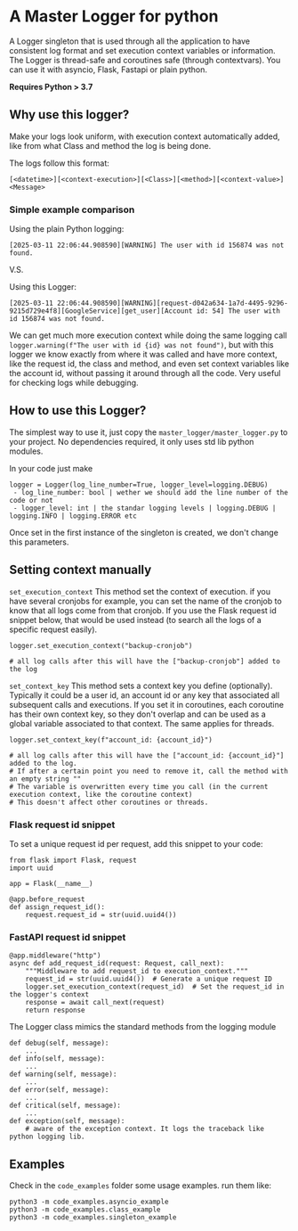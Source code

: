 # A Master Logger for python

A Logger singleton that is used through all the application to have consistent log format and set execution context
variables or information. The Logger is thread-safe and coroutines safe (through contextvars). You can use it with asyncio, Flask, Fastapi or plain python.

**Requires Python > 3.7**

## Why use this logger?
Make your logs look uniform, with execution context automatically added, like from what Class and method the log is being done.


The logs follow this format:

```
[<datetime>][<context-execution>][<Class>][<method>][<context-value>] <Message>
```

### Simple example comparison

Using the plain Python logging:
```
[2025-03-11 22:06:44.908590][WARNING] The user with id 156874 was not found.
```
V.S.

Using this Logger:
```
[2025-03-11 22:06:44.908590][WARNING][request-d042a634-1a7d-4495-9296-9215d729e4f8][GoogleService][get_user][Account id: 54] The user with id 156874 was not found.
```
We can get much more execution context while doing the same logging call `logger.warning(f"The user with id {id} was not found")`, but with this logger we know exactly from where it was called and have more context, like the request id, the class and method, and even set context variables like the account id, without passing it around through all the code. Very useful for checking logs while debugging.

## How to use this Logger?

The simplest way to use it, just copy the `master_logger/master_logger.py` to your project. No dependencies required, it only uses std lib python modules.

In your code just make 
```
logger = Logger(log_line_number=True, logger_level=logging.DEBUG)
 - log_line_number: bool | wether we should add the line number of the code or not
 - logger_level: int | the standar logging levels | logging.DEBUG | logging.INFO | logging.ERROR etc
```
Once set in the first instance of the singleton is created, we don't change this parameters.


## Setting context manually
`set_execution_context` This method set the context of execution. if you have several cronjobs for example, you can set the name of the cronjob to know that all logs come from that cronjob. If you use the Flask request id snippet below, that would be used instead (to search all the logs of a specific request easily).
```
logger.set_execution_context("backup-cronjob")

# all log calls after this will have the ["backup-cronjob"] added to the log
```
`set_context_key` This method sets a context key you define (optionally). Typically it could be a user id, an account id or any key that associated all subsequent calls and executions. If you set it in coroutines, each coroutine has their own context key, so they don't overlap and can be used as a global variable associated to that context. The same applies for threads.
```
logger.set_context_key(f"account_id: {account_id}")

# all log calls after this will have the ["account_id: {account_id}"] added to the log. 
# If after a certain point you need to remove it, call the method with an empty string ""
# The variable is overwritten every time you call (in the current execution context, like the coroutine context) 
# This doesn't affect other coroutines or threads. 
```

### Flask request id snippet
To set a unique request id per request, add this snippet to your code:

```
from flask import Flask, request
import uuid

app = Flask(__name__)

@app.before_request
def assign_request_id():
    request.request_id = str(uuid.uuid4()) 
```

### FastAPI request id snippet

```
@app.middleware("http")
async def add_request_id(request: Request, call_next):
    """Middleware to add request_id to execution_context."""
    request_id = str(uuid.uuid4())  # Generate a unique request ID
    logger.set_execution_context(request_id)  # Set the request_id in the logger's context
    response = await call_next(request)
    return response
```

The Logger class mimics the standard methods from the logging module

```
def debug(self, message):
	...
def info(self, message):
	...
def warning(self, message):
	...
def error(self, message):
	...
def critical(self, message):
	...
def exception(self, message):
    # aware of the exception context. It logs the traceback like python logging lib.
```

## Examples

Check in the `code_examples` folder some usage examples. run them like:
```
python3 -m code_examples.asyncio_example 
python3 -m code_examples.class_example
python3 -m code_examples.singleton_example
```
